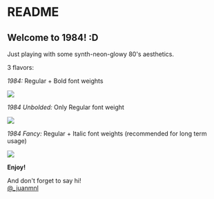 # README

## Welcome to 1984! :D

Just playing with some synth-neon-glowy 80's aesthetics.

3 flavors:

_*1984:*_ Regular + Bold font weights

![](https://raw.githubusercontent.com/juanmnl/vs-1984/master/screenshots/1984.png)

_*1984 Unbolded:*_ Only Regular font weight

![](https://raw.githubusercontent.com/juanmnl/vs-1984/master/screenshots/1984-unbolded.png)

_*1984 Fancy:*_ Regular + Italic font weights (recommended for long term usage)

![](https://raw.githubusercontent.com/juanmnl/vs-1984/master/screenshots/1984-fancy.png)

**Enjoy!**

And don't forget to say hi!  
[@\_juanmnl](https://twitter.com/_juanmnl)
